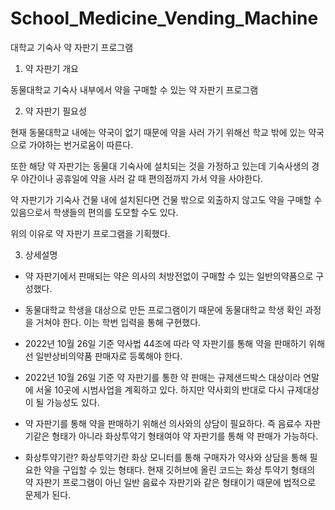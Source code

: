 # School_Medicine_Vending_Machine
대학교 기숙사 약 자판기 프로그램



1) 약 자판기 개요

동물대학교 기숙사 내부에서
약을 구매할 수 있는 약 자판기 프로그램


2) 약 자판기 필요성

현재 동물대학교 내에는 약국이 없기 때문에
약을 사러 가기 위해선
학교 밖에 있는 약국으로 가야하는 번거로움이 따른다.

또한 해당 약 자판기는
동물대 기숙사에 설치되는 것을 가정하고 있는데
기숙사생의 경우 야간이나 공휴일에 
약을 사러 갈 때 편의점까지 가서 약을 사야한다.

약 자판기가 기숙사 건물 내에 설치된다면
건물 밖으로 외출하지 않고도 약을 구매할 수 있음으로서
학생들의 편의를 도모할 수도 있다.

위의 이유로 약 자판기 프로그램을 기획했다.


3) 상세설명

- 약 자판기에서 판매되는 약은
의사의 처방전없이 구매할 수 있는 일반의약품으로 구성했다.

- 동물대학교 학생을 대상으로 만든 프로그램이기 때문에
동물대학교 학생 확인 과정을 거쳐야 한다. 이는 학번 입력을 통해 구현했다.

- 2022년 10월 26일 기준
약사법 44조에 따라 약 자판기를 통해 약을 판매하기 위해선
일반상비의약품 판매자로 등록해야 한다.

- 2022년 10월 26일 기준 약 자판기를 통한 약 판매는 규제샌드박스 대상이라
연말에 서울 10곳에 시범사업을 계획하고 있다. 
하지만 약사회의 반대로 다시 규제대상이 될 가능성도 있다.

- 약 자판기를 통해 약을 판매하기 위해선 의사와의 상담이 필요하다.
즉 음료수 자판기같은 형태가 아니라 화상투약기 형태여야 약 자판기를 통해 약 판매가 가능하다.

* 화상투약기란?
화상투약기란 화상 모니터를 통해 구매자가 약사와 상담을 통해
필요한 약을 구입할 수 있는 형태다. 
현재 깃허브에 올린 코드는 화상 투약기 형태의 약 자판기 프로그램이 아닌
일반 음료수 자판기와 같은 형태이기 때문에 법적으로 문제가 된다.


